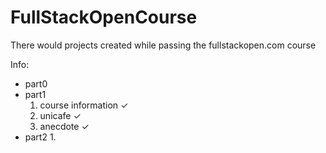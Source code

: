 # FullStackOpenCourse
There would projects created while passing the fullstackopen.com course

Info:
+ part0
+ part1
  1. course information ✓
  2. unicafe ✓
  3. anecdote ✓
+ part2
  1. 
  
